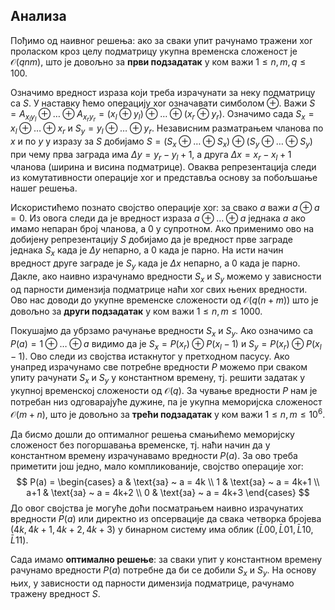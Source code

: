 ## Анализа

Пођимо од наивног решења: ако за сваки упит рачунамо тражени $\text{xor}$ проласком кроз целу подматрицу укупна временска сложеност је $\mathcal{O}(qnm)$, што је довољно за **први подзадатак** у ком важи $1\leq n,m,q \leq 100$.

Означимо вредност израза који треба израчунати за неку подматрицу са $S$. У наставку ћемо операцију  $\text{xor}$ означавати симболом $\oplus$. Важи $S = A_{x_ly_l} \oplus \ldots\oplus  A_{x_ry_r} = (x_l \oplus y_l) \oplus \ldots \oplus (x_r \oplus y_r)$. Означимо сада $S_x = x_l \oplus \ldots \oplus x_r$ и $S_y = y_l \oplus \ldots \oplus y_r$. Независним разматрањем чланова по $x$ и по $y$ у изразу за $S$ добијамо $S = (S_x \oplus \ldots \oplus S_x) \oplus (S_y \oplus \ldots \oplus S_y)$ при чему прва заграда има $\Delta y=y_r - y_l + 1$, а друга $\Delta x=x_r - x_l + 1$ чланова (ширина и висина подматрице). Оваква репрезентација следи из комутативности операције $\text{xor}$ и представља основу за побољшање нашег решења.

Искористићемо познато својство операције $\text{xor}$: за свако $a$ важи $a \oplus a = 0$. Из овога следи да je вредност израза $a \oplus \ldots \oplus a$ једнака $a$ ако имамо непаран број чланова, а $0$ у супротном. Ако применимо ово на добијену репрезентацију $S$ добијамо да је вредност прве заграде једнака $S_x$  када је $\Delta y$ непарно, а $0$ када је парно. На исти начин вредност друге заграде је $S_y$ када је $\Delta x$ непарно, а $0$ када је парно. Дакле, ако наивно израчунамо вредности $S_x$ и $S_y$ можемо у зависности од парности димензија подматрице наћи $\text{xor}$ свих њених вредности. Ово нас доводи до укупне временске сложености од $\mathcal{O}(q(n+m))$ што је довољно за **други подзадатак** у ком важи $1\leq n,m \leq 1000$.

Покушајмо да убрзамо рачунање вредности $S_x$ и $S_y$. Ако означимо са $P(a) = 1 \oplus \ldots \oplus a$ видимо да је $S_x = P(x_r) \oplus P(x_l - 1)$ и $S_y = P(x_r) \oplus P(x_l - 1)$. Ово следи из својства истакнутог у претходном пасусу. Ако унапред израчунамо све потребне вредности $P$ можемо при сваком упиту рачунати $S_x$ и $S_y$ у константном времену, тј. решити задатак у укупној временској сложености од $\mathcal{O}(q)$. За чување вредности  $P$ нам је потребан низ одговарајуће дужине, па је укупна меморијска сложеност $\mathcal{O}(m+n)$, што је довољно за **трећи подзадатак** у ком важи $1\leq n,m \leq 10^6$.

Да бисмо дошли до оптималног решења смањићемо меморијску сложеност без погоршавања временске, тј. наћи начин да у константном времену израчунавамо вредности $P(a)$. За ово треба приметити још једно, мало компликованије, својство операције $\text{xor}$: 
$$
P(a) =
\begin{cases}
a & \text{за} ~ a = 4k \\
1 & \text{за} ~ a = 4k+1 \\
a+1 & \text{за} ~ a = 4k+2 \\
0 & \text{за} ~ a = 4k+3
\end{cases}
$$
До овог својства је могуће доћи посматрањем наивно израчунатих вредности $P(a)$ или директно из опсервације да свака четворка бројева $(4k, 4k+1, 4k+2, 4k+3)$ у бинарном систему има облик $(\bar{L}00, \bar{L}01, \bar{L}10, \bar{L}11)$. 

Сада имамо **оптимално решење**: за сваки упит у константном времену рачунамо вредности $P(a)$ потребне да би се добили $S_x$ и $S_y$. На основу њих, у зависности од парности димензија подматрице, рачунамо тражену вредност $S$. 
